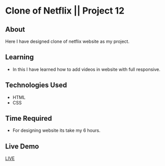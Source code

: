 # Clone of Netflix || Project 12
## About 
Here I have designed clone of netflix website as my project.
## Learning
- In this I have learned how to add videos in website with full responsive.
## Technologies Used
- HTML
- CSS
## Time Required
- For designing website its take my 6 hours.
## Live Demo
[LIVE](https://clonesofnetflix.netlify.app/)
